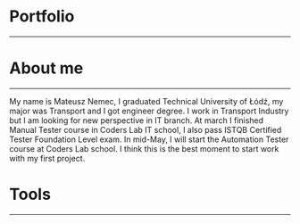 # Portfolio
____________
# About me
____________
My name is Mateusz Nemec, I graduated Technical University of Łódź, my major was Transport and I got engineer degree. I work in Transport Industry but I am looking for new perspective in IT branch. At march I finished Manual Tester course in Coders Lab IT school, I also pass ISTQB Certified Tester Foundation Level exam.
In mid-May, I will start the Automation Tester course at Coders Lab school. I think this is the best moment to start work with my first project.
# Tools
_________

